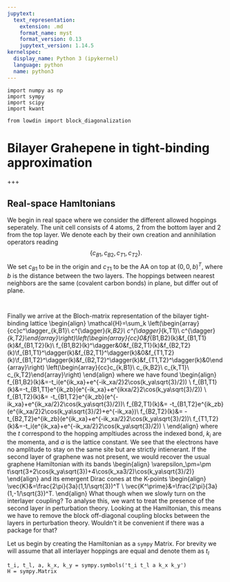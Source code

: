 ```yaml
---
jupytext:
  text_representation:
    extension: .md
    format_name: myst
    format_version: 0.13
    jupytext_version: 1.14.5
kernelspec:
  display_name: Python 3 (ipykernel)
  language: python
  name: python3
---
```


```{code-cell} ipython3
import numpy as np
import sympy
import scipy
import kwant

from lowdin import block_diagonalization
```

# Bilayer Grahepene in tight-binding approximation

+++

## Real-space Hamltonians
We begin in real space where we consider the different allowed hoppings seperately. The unit cell consists of 4 atoms, 2 from the bottom layer and 2 from the top layer. We denote each by their own creation and annihilation operators reading
$$\{c_{B1}, c_{B2}, c_{T1}, c_{T2}\}.$$
We set $c_{B1}$ to be in the origin and $c_{T1}$ to be the AA on top at $(0,0,b)^T$, where $b$ is the distance between the two layers.
The hoppings between nearest neighbors are the same (covalent carbon bonds) in plane, but differ out of plane.

```{code-cell} ipython3

```

```{code-cell} ipython3

```

Finally we arrive at the Bloch-matrix representation of the bilayer tight-binding lattice
\begin{align}
\mathcal{H}=\sum_k \left(\begin{array}{cc}c^\dagger_{k,B1}\\ c^{\dagger}_{k,B2}\\ c^{\dagger}_{k,T1}\\ c^{\dagger}_{k,T2}\end{array}\right)\left(\begin{array}{cc}0&f_{B1,B2}(k)&f_{B1,T1}(k)&f_{B1,T2}(k)\\ f_{B1,B2}(k)^\dagger&0&f_{B2,T1}(k)&f_{B2,T2}(k)\\f_{B1,T1}^\dagger(k)&f_{B2,T1}^\dagger(k)&0&f_{T1,T2}(k)\\f_{B1,T2}^\dagger(k)&f_{B2,T2}^\dagger(k)&f_{T1,T2}^\dagger(k)&0\end{array}\right) \left(\begin{array}{cc}c_{k,B1}\\ c_{k,B2}\\ c_{k,T1}\\ c_{k,T2}\end{array}\right)
\end{align}
where we have found
\begin{align}
f_{B1,B2}(k)&=-t_i(e^{ik_xa}+e^{-ik_xa/2}2\cos(k_ya\sqrt{3}/2)) \\
f_{B1,T1}(k)&=-t_{B1,T1}e^{ik_zb}(e^{-ik_xa}+e^{ikxa/2}2\cos(k_ya\sqrt{3}/2)) \\
f_{B1,T2}(k)&= -t_{B1,T2}e^{ik_zb}(e^{-ik_xa}+e^{ik_xa/2}2\cos(k_ya\sqrt{3}/2))\\
f_{B2,T1}(k)&= -t_{B1,T2}e^{ik_zb}(e^{ik_xa/2}2\cos(k_ya\sqrt{3}/2)+e^{-ik_xa})\\
f_{B2,T2}(k)&= -t_{B2,T2}e^{ik_zb}(e^{ik_xa}+e^{-ik_xa/2}2\cos(k_ya\sqrt{3}/2))\\
f_{T1,T2}(k)&=-t_i(e^{ik_xa}+e^{-ik_xa/2}2\cos(k_ya\sqrt{3}/2)) \\
\end{align}
where the $t$ correspond to the hopping ampltiudes across the indexed bond, $k_i$ are the momenta, and $a$ is the lattice constant.
We see that the electrons have no amplitude to stay on the same site but are strictly intienerant. If the second layer of graphene was not present, we would recover the usual graphene Hamiltonian with its bands
\begin{align}
\varepsilon_\pm=\pm t\sqrt{3+2\cos(k_ya\sqrt{3})+4\cos(k_xa3/2)\cos(k_ya\sqrt{3}/2)}
\end{align}
and its emergent Dirac cones at the K-points
\begin{align}
\vec{K}&=\frac{2\pi}{3a}(1,1/\sqrt{3})^T \\
\vec{K^\prime}&=\frac{2\pi}{3a}(1,-1/\sqrt{3})^T.
\end{align}
What though when we slowly turn on the interlayer coupling? To analyse this, we want to treat the presence of the second layer in perturbation theory. Looking at the Hamiltonian, this means we have to remove the block off-diagonal coupling blocks between the layers in perturbation theory. Wouldn't it be convenient if there was a package for that?

Let us begin by creating the Hamiltonian as a `sympy` Matrix. For brevity we will assume that all interlayer hoppings are equal and denote them as $t_l$

```{code-cell} ipython3
t_i, t_l, a, k_x, k_y = sympy.symbols('t_i t_l a k_x k_y')
H = sympy.Matrix
```

```{code-cell} ipython3

```
